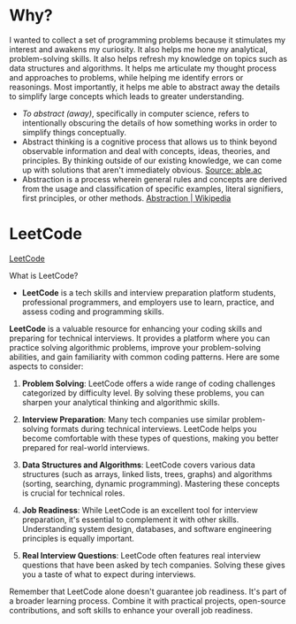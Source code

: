 # Why?

I wanted to collect a set of programming problems because it stimulates my interest and awakens my curiosity. It also helps me hone my analytical, problem-solving skills. It also helps refresh my knowledge on topics such as data structures and algorithms. It helps me articulate my thought process and approaches to problems, while helping me identify errors or reasonings. Most importantly, it helps me able to abstract away the details to simplify large concepts which leads to greater understanding.

- *To abstract (away)*, specifically in computer science, refers to intentionally obscuring the details of how something works in order to simplify things conceptually.
- Abstract thinking is a cognitive process that allows us to think beyond observable information and deal with concepts, ideas, theories, and principles. By thinking outside of our existing knowledge, we can come up with solutions that aren't immediately obvious. [Source: able.ac](https://able.ac/blog/what-is-abstract-thinking/)
- Abstraction is a process wherein general rules and concepts are derived from the usage and classification of specific examples, literal signifiers, first principles, or other methods. [Abstraction | Wikipedia](https://en.wikipedia.org/wiki/Abstraction)

# LeetCode

[LeetCode](https://leetcode.com/)

What is LeetCode?

- **LeetCode** is a tech skills and interview preparation platform students, professional programmers, and employers use to learn, practice, and assess coding and programming skills.

**LeetCode** is a valuable resource for enhancing your coding skills and preparing for technical interviews. It provides a platform where you can practice solving algorithmic problems, improve your problem-solving abilities, and gain familiarity with common coding patterns. Here are some aspects to consider:

1. **Problem Solving**: LeetCode offers a wide range of coding challenges categorized by difficulty level. By solving these problems, you can sharpen your analytical thinking and algorithmic skills.

2. **Interview Preparation**: Many tech companies use similar problem-solving formats during technical interviews. LeetCode helps you become comfortable with these types of questions, making you better prepared for real-world interviews.

3. **Data Structures and Algorithms**: LeetCode covers various data structures (such as arrays, linked lists, trees, graphs) and algorithms (sorting, searching, dynamic programming). Mastering these concepts is crucial for technical roles.

4. **Job Readiness**: While LeetCode is an excellent tool for interview preparation, it's essential to complement it with other skills. Understanding system design, databases, and software engineering principles is equally important.

5. **Real Interview Questions**: LeetCode often features real interview questions that have been asked by tech companies. Solving these gives you a taste of what to expect during interviews.

Remember that LeetCode alone doesn't guarantee job readiness. It's part of a broader learning process. Combine it with practical projects, open-source contributions, and soft skills to enhance your overall job readiness. 


